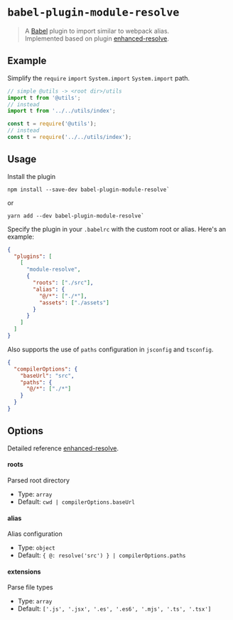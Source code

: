 # `babel-plugin-module-resolve`

> A [Babel](http://babeljs.io) plugin to import similar to webpack alias.   
> Implemented based on plugin [enhanced-resolve](http://github.com/webpack/enhanced-resolve).

## Example

Simplify the `require` `import` `System.import` `System.import` path.

```js
// simple @utils -> <root dir>/utils
import t from '@utils';
// instead
import t from '../../utils/index';

const t = require('@utils');
// instead
const t = require('../../utils/index');
```

## Usage

Install the plugin

```
npm install --save-dev babel-plugin-module-resolve`
```

or

```
yarn add --dev babel-plugin-module-resolve`
```

Specify the plugin in your `.babelrc` with the custom root or alias. Here's an example:

```json
{
  "plugins": [
    [
      "module-resolve",
      {
        "roots": ["./src"],
        "alias": {
          "@/*": ["./*"],
          "assets": ["./assets"]
        }
      }
    ]
  ]
}
```

Also supports the use of `paths` configuration in `jsconfig` and `tsconfig`.

```json
{
  "compilerOptions": {
    "baseUrl": "src",
    "paths": {
      "@/*": ["./*"]
    }
  }
}
```

## Options
Detailed reference [enhanced-resolve](http://github.com/webpack/enhanced-resolve). 

#### roots

Parsed root directory
* Type: `array`
* Default: `cwd | compilerOptions.baseUrl`

#### alias

Alias configuration
* Type: `object`
* Default: `{ @: resolve('src') } | compilerOptions.paths`

#### extensions

Parse file types
* Type: `array`
* Default: `['.js', '.jsx', '.es', '.es6', '.mjs', '.ts', '.tsx']`
